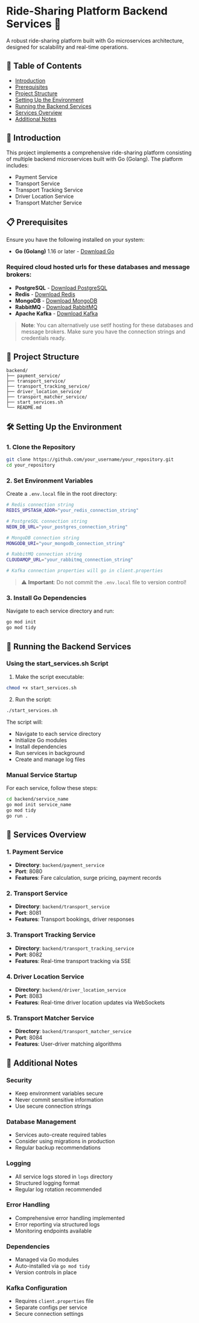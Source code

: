 # Ride-Sharing Platform Backend Services 🚗

A robust ride-sharing platform built with Go microservices architecture, designed for scalability and real-time operations.

## 📑 Table of Contents
- [Introduction](#introduction)
- [Prerequisites](#prerequisites)
- [Project Structure](#project-structure)
- [Setting Up the Environment](#setting-up-the-environment)
- [Running the Backend Services](#running-the-backend-services)
- [Services Overview](#services-overview)
- [Additional Notes](#additional-notes)

## 🚀 Introduction

This project implements a comprehensive ride-sharing platform consisting of multiple backend microservices built with Go (Golang). The platform includes:

- Payment Service
- Transport Service
- Transport Tracking Service
- Driver Location Service
- Transport Matcher Service

## 📋 Prerequisites

Ensure you have the following installed on your system:

- **Go (Golang)** 1.16 or later - [Download Go](https://golang.org/dl/)

### Required cloud hosted urls for these databases and message brokers:

- **PostgreSQL** - [Download PostgreSQL](https://www.postgresql.org/download/)
- **Redis** - [Download Redis](https://redis.io/download)
- **MongoDB** - [Download MongoDB](https://www.mongodb.com/try/download/community)
- **RabbitMQ** - [Download RabbitMQ](https://www.rabbitmq.com/download.html)
- **Apache Kafka** - [Download Kafka](https://kafka.apache.org/downloads)

> **Note**: You can alternatively use setlf hosting for these databases and message brokers. Make sure you have the connection strings and credentials ready.

## 📁 Project Structure

```
backend/
├── payment_service/
├── transport_service/
├── transport_tracking_service/
├── driver_location_service/
├── transport_matcher_service/
├── start_services.sh
└── README.md
```

## 🛠 Setting Up the Environment

### 1. Clone the Repository

```bash
git clone https://github.com/your_username/your_repository.git
cd your_repository
```

### 2. Set Environment Variables

Create a `.env.local` file in the root directory:

```bash
# Redis connection string
REDIS_UPSTASH_ADDR="your_redis_connection_string"

# PostgreSQL connection string
NEON_DB_URL="your_postgres_connection_string"

# MongoDB connection string
MONGODB_URI="your_mongodb_connection_string"

# RabbitMQ connection string
CLOUDAMQP_URL="your_rabbitmq_connection_string"

# Kafka connection properties will go in client.properties
```

> ⚠️ **Important**: Do not commit the `.env.local` file to version control!

### 3. Install Go Dependencies

Navigate to each service directory and run:

```bash
go mod init
go mod tidy
```

## 🚀 Running the Backend Services

### Using the start_services.sh Script

1. Make the script executable:
```bash
chmod +x start_services.sh
```

2. Run the script:
```bash
./start_services.sh
```

The script will:
- Navigate to each service directory
- Initialize Go modules
- Install dependencies
- Run services in background
- Create and manage log files

### Manual Service Startup

For each service, follow these steps:

```bash
cd backend/service_name
go mod init service_name
go mod tidy
go run .
```

## 🔧 Services Overview

### 1. Payment Service
- **Directory**: `backend/payment_service`
- **Port**: 8080
- **Features**: Fare calculation, surge pricing, payment records

### 2. Transport Service
- **Directory**: `backend/transport_service`
- **Port**: 8081
- **Features**: Transport bookings, driver responses

### 3. Transport Tracking Service
- **Directory**: `backend/transport_tracking_service`
- **Port**: 8082
- **Features**: Real-time transport tracking via SSE

### 4. Driver Location Service
- **Directory**: `backend/driver_location_service`
- **Port**: 8083
- **Features**: Real-time driver location updates via WebSockets

### 5. Transport Matcher Service
- **Directory**: `backend/transport_matcher_service`
- **Port**: 8084
- **Features**: User-driver matching algorithms

## 📝 Additional Notes

### Security
- Keep environment variables secure
- Never commit sensitive information
- Use secure connection strings

### Database Management
- Services auto-create required tables
- Consider using migrations in production
- Regular backup recommendations

### Logging
- All service logs stored in `logs` directory
- Structured logging format
- Regular log rotation recommended

### Error Handling
- Comprehensive error handling implemented
- Error reporting via structured logs
- Monitoring endpoints available

### Dependencies
- Managed via Go modules
- Auto-installed via `go mod tidy`
- Version controls in place

### Kafka Configuration
- Requires `client.properties` file
- Separate configs per service
- Secure connection settings
